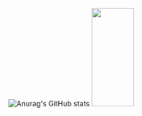 ![Anurag's GitHub stats](https://github-readme-stats.vercel.app/api?username=lfernando-cn&theme=dark&show_icons=true)
<img width="41%" height="195px" src="https://github-readme-stats.vercel.app/api/top-langs/?username=lfernando-cn&layout=compact&hide_border=true&title_color=FFFAFA&text_color=60C476&bg_color=1C1C1C" />
